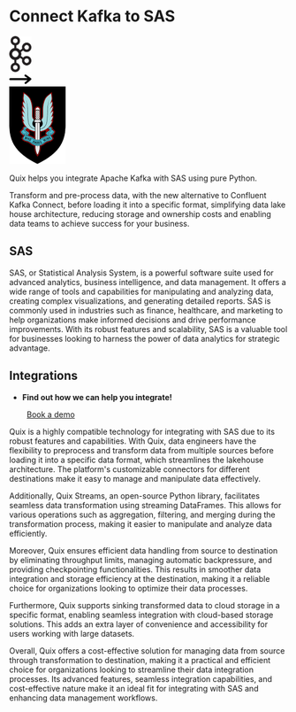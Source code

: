 # Connect Kafka to SAS

<div class="connect-images cards blog-grid-card" markdown>
<div>
<img src="../images/kafka_logo.png" width="40px" />
</div>
<div>
<img src="../images/arrow.svg" width="40px" />
</div>
<div>
<img src="./images/sas_1.jpg" />
</div>
</div>

Quix helps you integrate Apache Kafka with SAS using pure Python.

Transform and pre-process data, with the new alternative to Confluent Kafka Connect, before loading it into a specific format, simplifying data lake house architecture, reducing storage and ownership costs and enabling data teams to achieve success for your business.

## SAS

SAS, or Statistical Analysis System, is a powerful software suite used for advanced analytics, business intelligence, and data management. It offers a wide range of tools and capabilities for manipulating and analyzing data, creating complex visualizations, and generating detailed reports. SAS is commonly used in industries such as finance, healthcare, and marketing to help organizations make informed decisions and drive performance improvements. With its robust features and scalability, SAS is a valuable tool for businesses looking to harness the power of data analytics for strategic advantage.

## Integrations

<div class="grid cards" markdown>

- __Find out how we can help you integrate!__

    <a class="md-button md-button--primary" href="https://share.hsforms.com/1iW0TmZzKQMChk0lxd_tGiw4yjw2?__hstc=175542013.2303933fbd746c0ac86d9ccbe9bc9100.1728383268831.1729603416735.1729620918855.31&__hssc=175542013.1.1729620918855&__hsfp=2132701734" target="_blank" style="margin:.5rem;">Book a demo</a>

</div>


Quix is a highly compatible technology for integrating with SAS due to its robust features and capabilities. With Quix, data engineers have the flexibility to preprocess and transform data from multiple sources before loading it into a specific data format, which streamlines the lakehouse architecture. The platform's customizable connectors for different destinations make it easy to manage and manipulate data effectively.

Additionally, Quix Streams, an open-source Python library, facilitates seamless data transformation using streaming DataFrames. This allows for various operations such as aggregation, filtering, and merging during the transformation process, making it easier to manipulate and analyze data efficiently.

Moreover, Quix ensures efficient data handling from source to destination by eliminating throughput limits, managing automatic backpressure, and providing checkpointing functionalities. This results in smoother data integration and storage efficiency at the destination, making it a reliable choice for organizations looking to optimize their data processes.

Furthermore, Quix supports sinking transformed data to cloud storage in a specific format, enabling seamless integration with cloud-based storage solutions. This adds an extra layer of convenience and accessibility for users working with large datasets.

Overall, Quix offers a cost-effective solution for managing data from source through transformation to destination, making it a practical and efficient choice for organizations looking to streamline their data integration processes. Its advanced features, seamless integration capabilities, and cost-effective nature make it an ideal fit for integrating with SAS and enhancing data management workflows.

